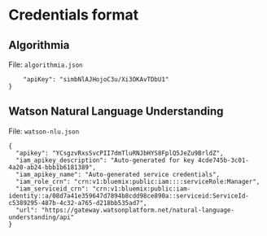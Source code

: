 # Credentials format

## Algorithmia

File: `algorithmia.json`

```{
    "apiKey": "simbNlAJHojoC3u/Xi3OKAvTDbU1"
}
```
## Watson Natural Language Understanding

File: `watson-nlu.json`

```
{
  "apikey": "YCsgzvRxsSvcPII7dmTluRNJbHYS8FplQ5JeZu9BrldZ",
  "iam_apikey_description": "Auto-generated for key 4cde745b-3c01-4a20-ab24-bbb1b6181389",
  "iam_apikey_name": "Auto-generated service credentials",
  "iam_role_crn": "crn:v1:bluemix:public:iam::::serviceRole:Manager",
  "iam_serviceid_crn": "crn:v1:bluemix:public:iam-identity::a/08d7a41e359647d7894b8cdd98ce890a::serviceid:ServiceId-c5389295-487b-4c32-a765-d218bb535ad7",
  "url": "https://gateway.watsonplatform.net/natural-language-understanding/api"
}
```
